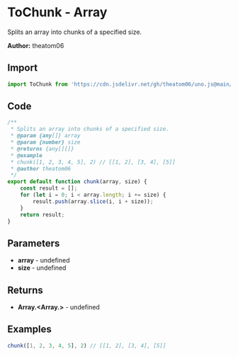 # ToChunk - Array
Splits an array into chunks of a specified size.

**Author:** theatom06

## Import 

```js
import ToChunk from 'https://cdn.jsdelivr.net/gh/theatom06/uno.js@main/lib/Array/ToChunk';
```

## Code
```js
/**
 * Splits an array into chunks of a specified size.
 * @param {any[]} array
 * @param {number} size
 * @returns {any[][]}
 * @example
 * chunk([1, 2, 3, 4, 5], 2) // [[1, 2], [3, 4], [5]]
 * @author theatom06
 */
export default function chunk(array, size) {
    const result = [];
    for (let i = 0; i < array.length; i += size) {
        result.push(array.slice(i, i + size));
    }
    return result;
}
```

## Parameters
* **array** - undefined
* **size** - undefined


## Returns
* **Array.<Array.<any>>** - undefined


## Examples
```js
chunk([1, 2, 3, 4, 5], 2) // [[1, 2], [3, 4], [5]]

```

